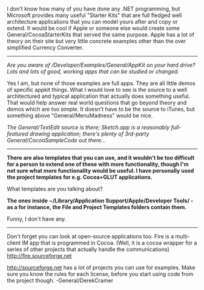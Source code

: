 I don't know how many of you have done any .NET programming, but Microsoft provides many useful "Starter Kits" that are full fledged well architecture applications that you can model yours after and copy or extend. It would be cool if Apple or someone else would create some General/CocoaStarterKits that served the same purpose. Apple has a lot of theory on their site but very little concrete examples other than the over simplified Currency Converter. 

----

*Are you aware of /Developer/Examples/General/AppKit on your hard drive? Lots and lots of good, working apps that can be studied or changed.*

Yes I am, but none of those examples are full apps. They are all little demos of specific appkit things. What I would love to see is the source to a well architectured and typical application that actually does something useful. That would help answer real world questions that go beyond theory and demos which are too simple. It doesn't have to be the source to iTunes, but something above "General/MenuMadness" would be nice.

*The General/TextEdit source is there; Sketch.app is a reasonably full-featured drawing application; there's plenty of 3rd-party General/CocoaSampleCode out there...*

----

**There are also templates that you can use, and it wouldn't be too difficult for a person to extend one of these with more functionality, though I'm not sure what more functionality would be useful. I have personally used the project templates for e.g. Cocoa+GLUT applications.**

What templates are you talking about?

**The ones inside ~/Library/Application Support/Apple/Developer Tools/ - as a for instance, the File and Project Templates folders contain them.**

Funny, I don't have any.

----

Don't forget you can look at open-source applications too.  Fire is a multi-client IM app that is programmed in Cocoa. (Well, it is a cocoa wrapper for a series of other projects that actually handle the communications)  http://fire.sourceforge.net

http://sourceforge.net has a lot of projects you can use for examples.  Make sure you know the rules for each license, before you start using code from the project though. -General/DerekCramer